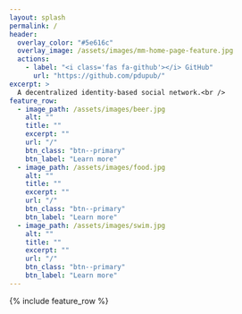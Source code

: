 ```yaml
---
layout: splash
permalink: /
header:
  overlay_color: "#5e616c"
  overlay_image: /assets/images/mm-home-page-feature.jpg
  actions:
    - label: "<i class='fas fa-github'></i> GitHub"
      url: "https://github.com/pdupub/"
excerpt: >
  A decentralized identity-based social network.<br />
feature_row:
  - image_path: /assets/images/beer.jpg
    alt: ""
    title: ""
    excerpt: ""
    url: "/"
    btn_class: "btn--primary"
    btn_label: "Learn more"
  - image_path: /assets/images/food.jpg
    alt: ""
    title: ""
    excerpt: ""
    url: "/"
    btn_class: "btn--primary"
    btn_label: "Learn more"
  - image_path: /assets/images/swim.jpg
    alt: ""
    title: ""
    excerpt: ""
    url: "/"
    btn_class: "btn--primary"
    btn_label: "Learn more"      
---
```


{% include feature_row %}
